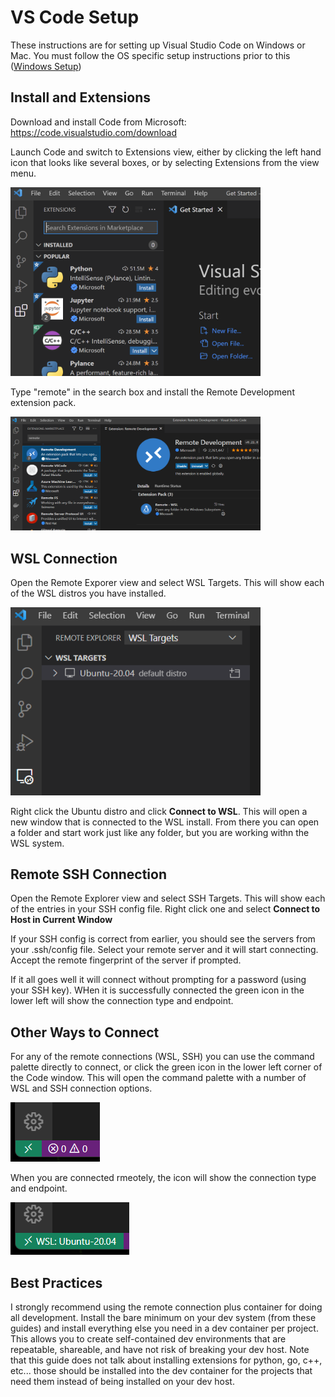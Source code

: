 # VS Code Setup
These instructions are for setting up Visual Studio Code on Windows or Mac. You must follow the OS specific setup instructions prior to this ([Windows Setup](windows-setup.md))



## Install and Extensions
Download and install Code from Microsoft: https://code.visualstudio.com/download

Launch Code and switch to Extensions view, either by clicking the left hand icon that looks like several boxes, or by selecting Extensions from the view menu.

<img src="images/ext.png" width=400/>

Type "remote" in the search box and install the Remote Development extension pack.

<img src="images/vscode-remotepack.png" width=400/>


## WSL Connection
Open the Remote Exporer view and select WSL Targets. This will show each of the WSL distros you have installed.

<img src="images/wsl-explorer.png" width=400/>

Right click the Ubuntu distro and click **Connect to WSL**. This will open a new window that is connected to the WSL install. From there you can open a folder and start work just like any folder, but you are working withn the WSL system.


## Remote SSH Connection
Open the Remote Explorer view and select SSH Targets. This will show each of the entries in your SSH config file. Right click one and select **Connect to Host in Current Window**

If your SSH config is correct from earlier, you should see the servers from your .ssh/config file. Select your remote server and it will start connecting. Accept the remote fingerprint of the server if prompted.

If it all goes well it will connect without prompting for a password (using your SSH key). WHen it is successfully connected the green icon in the lower left will show the connection type and endpoint.

## Other Ways to Connect
For any of the remote connections (WSL, SSH) you can use the command palette directly to connect, or click the green icon in the lower left corner of the Code window. This will open the command palette with a number of WSL and SSH connection options.

<img src="images/connect-icon.png"/>

When you are connected rmeotely, the icon will show the connection type and endpoint.

<img src="images/wsl-connected.png"/>


## Best Practices
I strongly recommend using the remote connection plus container for doing all development. Install the bare minimum on your dev system (from these guides) and install everything else you need in a dev container per project. This allows you to create self-contained dev environments that are repeatable, shareable, and have not risk of breaking your dev host. Note that this guide does not talk about installing extensions for python, go, c++, etc... those should be installed into the dev container for the projects that need them instead of being installed on your dev host.
